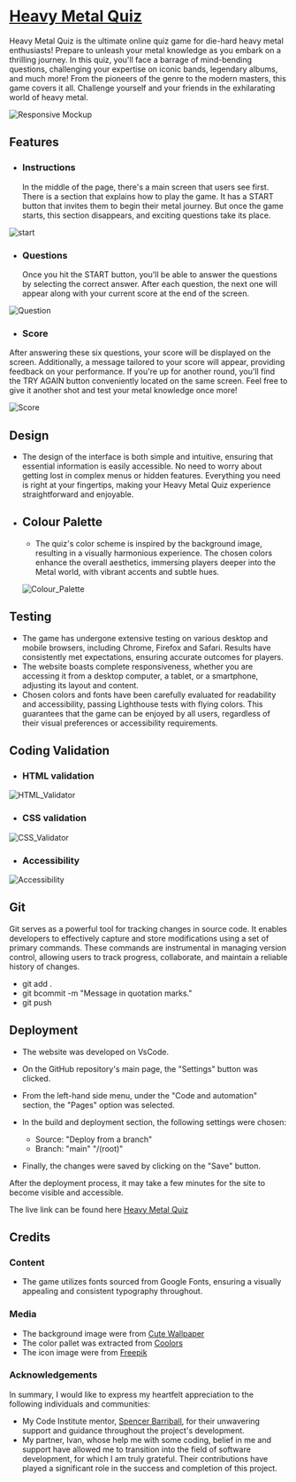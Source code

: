 # [Heavy Metal Quiz](https://bruna-andelieri.github.io/milestone2/)

Heavy Metal Quiz is the ultimate online quiz game for die-hard heavy metal enthusiasts! Prepare to unleash your metal knowledge as you embark on a thrilling journey. In this quiz, you'll face a barrage of mind-bending questions, challenging your expertise on iconic bands, legendary albums, and much more! From the pioneers of the genre to the modern masters, this game covers it all. Challenge yourself and your friends in the exhilarating world of heavy metal.

![Responsive Mockup](/assets/images/media/responsive.jpg)

## Features

- ### __Instructions__
    In the middle of the page, there's a main screen that users see first. There is a section that explains how to play the game. It has a START button that invites them to begin their metal journey. But once the game starts, this section disappears, and exciting questions take its place.


![start](/assets/images/media/start.jpg)

- ### __Questions__
   Once you hit the START button, you'll be able to answer the questions by selecting the correct answer. After each question, the next one will appear along with your current score at the end of the screen.

![Question](/assets/images/media/question-answer.jpg)

- ### __Score__
 After answering these six questions, your score will be displayed on the screen. Additionally, a message tailored to your score will appear, providing feedback on your performance. If you're up for another round, you'll find the TRY AGAIN button conveniently located on the same screen. Feel free to give it another shot and test your metal knowledge once more!

![Score](/assets/images/media/score.jpg)

  

  ## Design
  
  - The design of the interface is both simple and intuitive, ensuring that essential information is easily accessible. No need to worry about getting lost in complex menus or hidden features. Everything you need is right at your fingertips, making your Heavy Metal Quiz experience straightforward and enjoyable.
   
- ## Colour Palette
  - The quiz's color scheme is inspired by the background image, resulting in a visually harmonious experience. The chosen colors enhance the overall aesthetics, immersing players deeper into the Metal world, with vibrant accents and subtle hues.

  ![Colour_Palette](/assets/images/media/colour-palette.jpg)


## Testing

  - The game has undergone extensive testing on various desktop and mobile browsers, including Chrome, Firefox and Safari. Results have consistently met expectations, ensuring accurate outcomes for players.
  - The website boasts complete responsiveness, whether you are accessing it from a desktop computer, a tablet, or a smartphone, adjusting its layout and content.
  - Chosen colors and fonts have been carefully evaluated for readability and accessibility, passing Lighthouse tests with flying colors. This guarantees that the game can be enjoyed by all users, regardless of their visual preferences or accessibility requirements.
  

## __Coding Validation__

- ### HTML validation

![HTML_Validator](/assets/images/media/html-validator.jpg)

- ### CSS validation

![CSS_Validator](/assets/images/media/css-validator.jpg)

- ### Accessibility

![Accessibility](/assets/images/media/lighthouse-validator.jpg)

## __Git__
Git serves as a powerful tool for tracking changes in source code. It enables developers to effectively capture and store modifications using a set of primary commands. These commands are instrumental in managing version control, allowing users to track progress, collaborate, and maintain a reliable history of changes.

- git add .
- git bcommit -m "Message in quotation marks."
- git push

## __Deployment__

  - The website was developed on VsCode.

 - On the GitHub repository's main page, the "Settings" button was clicked.
 - From the left-hand side menu, under the "Code and automation" section, the "Pages" option was selected.
 - In the build and deployment section, the following settings were chosen:
    - Source: "Deploy from a branch"
    - Branch: "main" "/(root)"


- Finally, the changes were saved by clicking on the "Save" button.

After the deployment process, it may take a few minutes for the site to become visible and accessible.

The live link can be found here [Heavy Metal Quiz](https://bruna-andelieri.github.io/milestone2/)

## Credits

  ### Content

  - The game utilizes fonts sourced from Google Fonts, ensuring a visually appealing and consistent typography throughout.

  ### Media

  - The background image were from [Cute Wallpaper](https://cutewallpaper.org)
  - The color pallet was extracted from [Coolors](https://coolors.co/)
  - The icon image were from [Freepik](https://www.freepik.com/)

  ### Acknowledgements
  In summary, I would like to express my heartfelt appreciation to the following individuals and communities:

- My Code Institute mentor, [Spencer Barriball](https://github.com/5pence), for their unwavering support and guidance throughout the project's development.
- My partner, Ivan, whose  help me with some coding, belief in me and support have allowed me to transition into the field of software development, for which I am truly grateful.
Their contributions have played a significant role in the success and completion of this project.
